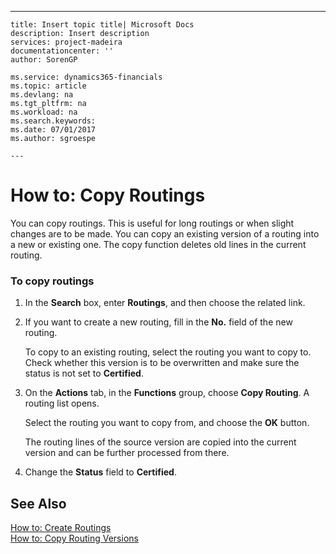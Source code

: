 ---
    title: Insert topic title| Microsoft Docs
    description: Insert description
    services: project-madeira
    documentationcenter: ''
    author: SorenGP

    ms.service: dynamics365-financials
    ms.topic: article
    ms.devlang: na
    ms.tgt_pltfrm: na
    ms.workload: na
    ms.search.keywords:
    ms.date: 07/01/2017
    ms.author: sgroespe

    ---
# How to: Copy Routings
You can copy routings. This is useful for long routings or when slight changes are to be made. You can copy an existing version of a routing into a new or existing one. The copy function deletes old lines in the current routing.  
  
### To copy routings  
  
1.  In the **Search** box, enter **Routings**, and then choose the related link.  
  
2.  If you want to create a new routing, fill in the **No.** field of the new routing.  
  
     To copy to an existing routing, select the routing you want to copy to. Check whether this version is to be overwritten and make sure the status is not set to **Certified**.  
  
3.  On the **Actions** tab, in the **Functions** group, choose **Copy Routing**. A routing list opens.  
  
     Select the routing you want to copy from, and choose the **OK** button.  
  
     The routing lines of the source version are copied into the current version and can be further processed from there.  
  
4.  Change the **Status** field to **Certified**.  
  
## See Also  
 [How to: Create Routings](../FullExperience/how-to-create-routings.md)   
 [How to: Copy Routing Versions](../FullExperience/how-to-copy-routing-versions.md)